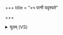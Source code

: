 +++
title = "०५ पत्नी यदृश्यते"

+++
<details><summary>मूलम् (VS)</summary>

प॒त्नी यदृ॑श्यते प॒त्नी यक्ष्य॑माणा जरित॒रोथामो॑ दै॒व।  
हो॒ता वि॑ष्टीमे॒न ज॑रित॒रोथामो॑ दै॒व ॥
</details>